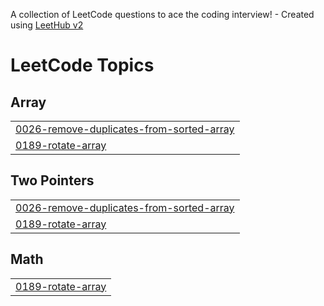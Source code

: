 A collection of LeetCode questions to ace the coding interview! - Created using [LeetHub v2](https://github.com/arunbhardwaj/LeetHub-2.0)
<!---LeetCode Topics Start-->
# LeetCode Topics
## Array
|  |
| ------- |
| [0026-remove-duplicates-from-sorted-array](https://github.com/khanajketan/DSA/tree/master/0026-remove-duplicates-from-sorted-array) |
| [0189-rotate-array](https://github.com/khanajketan/DSA/tree/master/0189-rotate-array) |
## Two Pointers
|  |
| ------- |
| [0026-remove-duplicates-from-sorted-array](https://github.com/khanajketan/DSA/tree/master/0026-remove-duplicates-from-sorted-array) |
| [0189-rotate-array](https://github.com/khanajketan/DSA/tree/master/0189-rotate-array) |
## Math
|  |
| ------- |
| [0189-rotate-array](https://github.com/khanajketan/DSA/tree/master/0189-rotate-array) |
<!---LeetCode Topics End-->